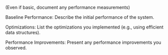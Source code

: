 (Even if basic, document any performance measurements)

Baseline Performance: Describe the initial performance of the system.

Optimizations: List the optimizations you implemented (e.g., using efficient data structures).

Performance Improvements: Present any performance improvements you observed.
